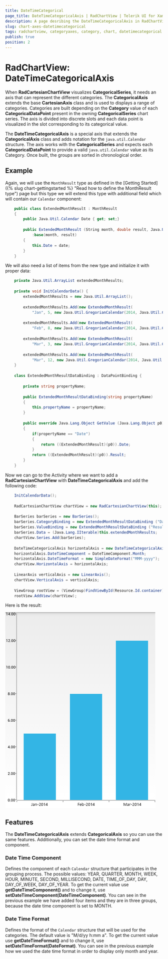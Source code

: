 ```yaml
---
title: DateTimeCategorical
page_title: DateTimeCategoricalAxis | RadChartView | Telerik UI for Xamarin.Android Documentation
description: A page desribing the DateTimeCategoricalAxis in RadChartView for Android. This article explains the most important things you need to know before using Category axes.
slug: chart-axes-datetimecategorical
tags: radchartview, categoryaxes, category, chart, datetimecategorical
publish: true
position: 2
---
```


# RadChartView: DateTimeCategoricalAxis

When **RadCartesianChartView** visualizes **CategoricalSeries**, it needs an axis that can represent the different categories. The **CategoricalAxis** extends the base **CartesianAxis** class and is used to displays a range of categories. Categories are built depending on the **Category** value of each **CategoricalDataPoint** present in the owning **CategoricalSeries** chart series. The axis is divided into discrete slots and each data point is visualized in the slot corresponding to its categorical value.

The **DateTimeCategoricalAxis** is a special axis that extends the **CategoricalAxis** class and adds notation for the `java.util.Calendar` structure. The axis works with the **CategoricalSeries** and expects each **CategoricalDataPoint** to provide a valid `java.util.Calendar` value as its Category. Once built, the groups are sorted in chronological order.

## Example

Again, we will use the `MonthResult` type as defined in the [Getting Started]({% slug chart-gettingstarted %} "Read how to define the MonthResult type") page but this type we will extend this type
with additional field which will contain our `Calendar` component:


```C#
	public class ExtendedMonthResult : MonthResult
	{
		public Java.Util.Calendar Date { get; set;}

		public ExtendedMonthResult (String month, double result, Java.Util.Calendar date)
			:base(month, result)
		{
			this.Date = date;
		}
	}
```

We will also need a list of items from the new type and initialize it with proper data:


```C#
	private Java.Util.ArrayList extendedMonthResults;
	
	private void InitCalendarData() {
		extendedMonthResults = new Java.Util.ArrayList();

		extendedMonthResults.Add(new ExtendedMonthResult(
			"Jan", 5, new Java.Util.GregorianCalendar(2014, Java.Util.Calendar.January, 5)));
			
		extendedMonthResults.Add(new ExtendedMonthResult(
			"Feb", 8, new Java.Util.GregorianCalendar(2014, Java.Util.Calendar.February, 8)));
			
		extendedMonthResults.Add(new ExtendedMonthResult(
			"Mar", 3, new Java.Util.GregorianCalendar(2014, Java.Util.Calendar.March, 3)));
			
		extendedMonthResults.Add(new ExtendedMonthResult(
			"Mar", 12, new Java.Util.GregorianCalendar(2014, Java.Util.Calendar.March, 22)));
	}
	
	class ExtendedMonthResultDataBinding : DataPointBinding {

		private string propertyName;

		public ExtendedMonthResultDataBinding(string propertyName)
		{
			this.propertyName = propertyName;
		}

		public override Java.Lang.Object GetValue (Java.Lang.Object p0)
		{
			if(propertyName == "Date")
			{
				return ((ExtendedMonthResult)(p0)).Date;
			}
			return ((ExtendedMonthResult)(p0)).Result;
		}
	}
```

Now we can go to the Activity where we want to add a **RadCartesianChartView** with **DateTimeCategoricalAxis** and add the following code:


```C#
	InitCalendarData();

	RadCartesianChartView chartView = new RadCartesianChartView(this);

	BarSeries barSeries = new BarSeries();
	barSeries.CategoryBinding = new ExtendedMonthResultDataBinding ("Date");
	barSeries.ValueBinding = new ExtendedMonthResultDataBinding ("Result");
	barSeries.Data = (Java.Lang.IIterable)this.extendedMonthResults;
	chartView.Series.Add(barSeries);

	DateTimeCategoricalAxis horizontalAxis = new DateTimeCategoricalAxis();
	horizontalAxis.DateTimeComponent = DateTimeComponent.Month;
	horizontalAxis.DateTimeFormat = new SimpleDateFormat("MMM-yyyy");
	chartView.HorizontalAxis = horizontalAxis;

	LinearAxis verticalAxis = new LinearAxis();
	chartView.VerticalAxis = verticalAxis;

	ViewGroup rootView = (ViewGroup)FindViewById(Resource.Id.container);
	rootView.AddView(chartView);
```

Here is the result:

![TelerikUI-Chart-Axes-DateTimeCategorical](images/chart-axes-datetimecategorical-1.png "Demo of Cartesian chart with DateTimeCategoricalAxis.")

## Features

The **DateTimeCategoricalAxis** extends **CategoricalAxis** so you can use the same features. Additionally, you can set the date time format and component.

### Date Time Component

Defines the component of each `Calendar` structure that participates in the grouping process. The possible values: YEAR, QUARTER, MONTH, WEEK, HOUR, MINUTE, SECOND, MILLISECOND, DATE, TIME\_OF\_DAY, DAY, DAY\_OF\_WEEK, DAY\_OF\_YEAR. To get the current value use **getDateTimeComponent()** and to change it, use **setDateTimeComponent(DateTimeComponent)**. You can see in the previous example we have added four items and they are in three groups, because the date time component is set to MONTH.

### Date Time Format

Defines the format of the `Calendar` structure that will be used for the categories. The default value is "M/d/yy h:mm a". To get the current value use **getDateTimeFormat()** and to change it, use **setDateTimeFormat(DateFormat)**. You can see in the previous example how we used the date time format in order to display only month and year.
